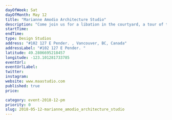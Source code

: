 ```yaml
---
dayOfWeek: Sat
dayOfMonth: May 12
title: "Marianne Amodio Architecture Studio"
description: "Come join us for a libation in the courtyard, a tour of the studio and a view of our upcoming and ongoing work. <br> "
startTime: 
endTime: 
type: Design Studios
address: "#102 127 E Pender. , Vancouver, BC, Canada"
addressLabel: "#102 127 E Pender. "
latitude: 49.2806695218457
longitude: -123.101281733785
eventUrl: 
eventUrlLabel: 
twitter: 
instagram: 
website: www.maastudio.com
published: true
price: 

category: event-2018-12-pm
priority: 0
slug: 2018-05-12-marianne_amodio_architecture_studio
---
```

